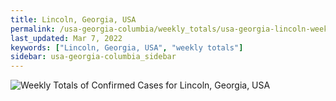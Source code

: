 ```yaml
---
title: Lincoln, Georgia, USA
permalink: /usa-georgia-columbia/weekly_totals/usa-georgia-lincoln-weekly_totals.html
last_updated: Mar 7, 2022
keywords: ["Lincoln, Georgia, USA", "weekly totals"]
sidebar: usa-georgia-columbia_sidebar
---
```


![Weekly Totals of Confirmed Cases for Lincoln, Georgia, USA](/covid_tracker/images/graphs/usa-georgia-lincoln-weekly_totals_graph.png)
